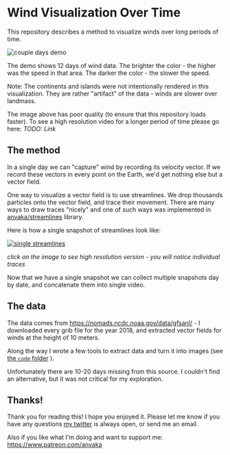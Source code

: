 # Wind Visualization Over Time

This repository describes a method to visualize winds over long periods of time.

![couple days demo](https://i.imgur.com/iiNR6le.gif)

The demo shows 12 days of wind data. The brighter the color - the higher was the
speed in that area. The darker the color - the slower the speed.

Note: The continents and islands were not intentionally rendered in this visualization.
They are rather "artifact" of the data - winds are slower over landmass.

The image above has poor quality (to ensure that this repository loads faster).
To see a high resolution video for a longer period of time please go here: _TODO: Link_

## The method

In a single day we can "capture" wind by recording its velocity vector. If we record
these vectors in every point on the Earth, we'd get nothing else but a vector field.

One way to visualize a vector field is to use streamlines. We drop thousands particles onto the vector
field, and trace their movement. There are many ways to draw traces "nicely" and one of such ways was
implemented in [anvaka/streamlines](https://github.com/anvaka/streamlines) library.

Here is how a single snapshot of streamlines look like:

[![single streamlines](https://i.imgur.com/N8GB667l.jpg)](https://i.imgur.com/N8GB667.jpg)

_click on the image to see high resolution version - you will notice individual traces_

Now that we have a single snapshot we can collect multiple snapshots day by date, and concatenate
them into single video.

## The data

The data comes from https://nomads.ncdc.noaa.gov/data/gfsanl/ - I downloaded every grib file for
the year 2018, and extracted vector fields for winds at the height of 10 meters.

Along the way I wrote a few tools to extract data
and turn it into images (see [the `code` folder](https://github.com/anvaka/winvelviz/blob/master/code/) ).

Unfortunately there are 10-20 days missing from this source. I couldn't find an alternative,
but it was not critical for my exploration.

## Thanks!

Thank you for reading this! I hope you enjoyed it. Please let me know if you have any questions
[my twitter](https://twitter.com/anvaka) is always open, or send me an email.

Also if you like what I'm doing and want to support me: https://www.patreon.com/anvaka
